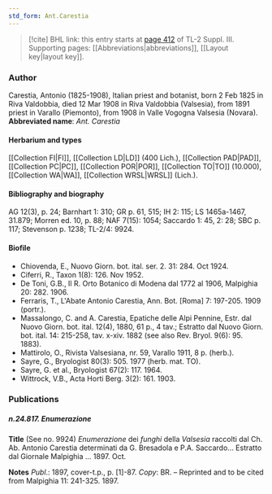 ```yaml
---
std_form: Ant.Carestia
---
```


> [!cite] BHL link: this entry starts at [page 412](https://www.biodiversitylibrary.org/page/33266719) of TL-2 Suppl. III.
> Supporting pages: [[Abbreviations|abbreviations]], [[Layout key|layout key]].

### Author

Carestia, Antonio (1825-1908), Italian priest and botanist, born 2 Feb 1825 in Riva Valdobbia, died 12 Mar 1908 in Riva Valdobbia (Valsesia), from 1891 priest in Varallo (Piemonto), from 1908 in Valle Vogogna Valsesia (Novara). 
**Abbreviated name**: *Ant. Carestia*

#### Herbarium and types

[[Collection FI|FI]], [[Collection LD|LD]] (400 Lich.), [[Collection PAD|PAD]], [[Collection PC|PC]], [[Collection POR|POR]], [[Collection TO|TO]] (10.000), [[Collection WA|WA]], [[Collection WRSL|WRSL]] (Lich.).

#### Bibliography and biography

AG 12(3), p. 24; Barnhart 1: 310; GR p. 61, 515; IH 2: 115; LS 1465a-1467, 31.879; Morren ed. 10, p. 88; NAF 7(15): 1054; Saccardo 1: 45, 2: 28; SBC p. 117; Stevenson p. 1238; TL-2/4: 9924.

#### Biofile

- Chiovenda, E., Nuovo Giorn. bot. ital. ser. 2. 31: 284. Oct 1924.
- Ciferri, R., Taxon 1(8): 126. Nov 1952.
- De Toni, G.B., Il R. Orto Botanico di Modena dal 1772 al 1906, Malpighia 20: 282. 1906.
- Ferraris, T., L'Abate Antonio Carestia, Ann. Bot. \[Roma\] 7: 197-205. 1909 (portr.).
- Massalongo, C. and A. Carestia, Epatiche delle Alpi Pennine, Estr. dal Nuovo Giorn. bot. ital. 12(4), 1880, 61 p., 4 tav.; Estratto dal Nuovo Giorn. bot. ital. 14: 215-258, tav. x-xiv. 1882 (see also Rev. Bryol. 9(6): 95. 1883).
- Mattirolo, O., Rivista Valsesiana, nr. 59, Varallo 1911, 8 p. (herb.).
- Sayre, G., Bryologist 80(3): 505. 1977 (herb. mat. TO).
- Sayre, G. et al., Bryologist 67(2): 117. 1964.
- Wittrock, V.B., Acta Horti Berg. 3(2): 161. 1903.

### Publications

##### n.24.817. Enumerazione

**Title**
(See no. 9924) *Enumerazione* dei *funghi* della *Valsesia* raccolti dal Ch. Ab. Antonio Carestia determinati da G. Bresadola e P.A. Saccardo... Estratto dal Giornale Malpighia ... 1897. Oct.

**Notes**
*Publ*.: 1897, cover-t.p., p. \[1\]-87. *Copy*: BR. – Reprinted and to be cited from Malpighia 11: 241-325. 1897.

